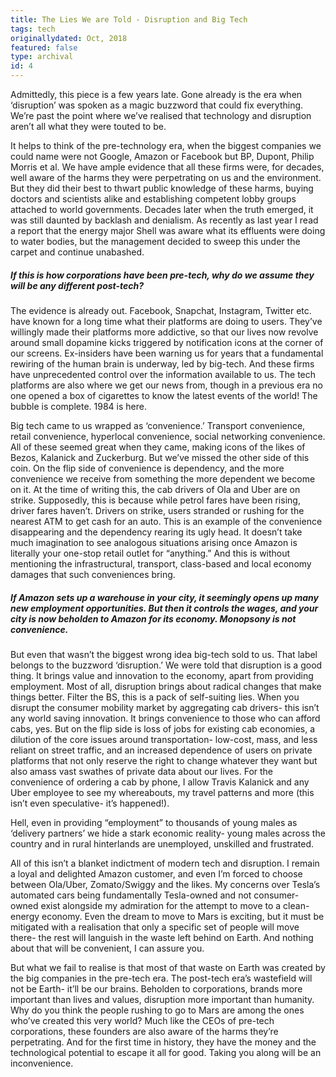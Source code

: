 ```yaml
---
title: The Lies We are Told - Disruption and Big Tech
tags: tech
originallydated: Oct, 2018
featured: false
type: archival
id: 4
---
```


Admittedly, this piece is a few years late. Gone already is the era when ‘disruption’ was spoken as a magic buzzword that could fix everything. We’re past the point where we’ve realised that technology and disruption aren’t all what they were touted to be.

It helps to think of the pre-technology era, when the biggest companies we could name were not Google, Amazon or Facebook but BP, Dupont, Philip Morris et al. We have ample evidence that all these firms were, for decades, well aware of the harms they were perpetrating on us and the environment. But they did their best to thwart public knowledge of these harms, buying doctors and scientists alike and establishing competent lobby groups attached to world governments. Decades later when the truth emerged, it was still daunted by backlash and denialism. As recently as last year I read a report that the energy major Shell was aware what its effluents were doing to water bodies, but the management decided to sweep this under the carpet and continue unabashed.

##### If this is how corporations have been pre-tech, why do we assume they will be any different post-tech?

The evidence is already out. Facebook, Snapchat, Instagram, Twitter etc. have known for a long time what their platforms are doing to users. They’ve willingly made their platforms more addictive, so that our lives now revolve around small dopamine kicks triggered by notification icons at the corner of our screens. Ex-insiders have been warning us for years that a fundamental rewiring of the human brain is underway, led by big-tech. And these firms have unprecedented control over the information available to us. The tech platforms are also where we get our news from, though in a previous era no one opened a box of cigarettes to know the latest events of the world! The bubble is complete. 1984 is here.

Big tech came to us wrapped as ‘convenience.’ Transport convenience, retail convenience, hyperlocal convenience, social networking convenience. All of these seemed great when they came, making icons of the likes of Bezos, Kalanick and Zuckerburg. But we’ve missed the other side of this coin. On the flip side of convenience is dependency, and the more convenience we receive from something the more dependent we become on it. At the time of writing this, the cab drivers of Ola and Uber are on strike. Supposedly, this is because while petrol fares have been rising, driver fares haven’t. Drivers on strike, users stranded or rushing for the nearest ATM to get cash for an auto. This is an example of the convenience disappearing and the dependency rearing its ugly head. It doesn’t take much imagination to see analogous situations arising once Amazon is literally your one-stop retail outlet for “anything.” And this is without mentioning the infrastructural, transport, class-based and local economy damages that such conveniences bring.

##### If Amazon sets up a warehouse in your city, it seemingly opens up many new employment opportunities. But then it controls the wages, and your city is now beholden to Amazon for its economy. Monopsony is not convenience.

But even that wasn’t the biggest wrong idea big-tech sold to us. That label belongs to the buzzword ‘disruption.’ We were told that disruption is a good thing. It brings value and innovation to the economy, apart from providing employment. Most of all, disruption brings about radical changes that make things better. Filter the BS, this is a pack of self-suiting lies. When you disrupt the consumer mobility market by aggregating cab drivers- this isn’t any world saving innovation. It brings convenience to those who can afford cabs, yes. But on the flip side is loss of jobs for existing cab economies, a dilution of the core issues around transportation- low-cost, mass, and less reliant on street traffic, and an increased dependence of users on private platforms that not only reserve the right to change whatever they want but also amass vast swathes of private data about our lives. For the convenience of ordering a cab by phone, I allow Travis Kalanick and any Uber employee to see my whereabouts, my travel patterns and more (this isn’t even speculative- it’s happened!).

Hell, even in providing “employment” to thousands of young males as ‘delivery partners’ we hide a stark economic reality- young males across the country and in rural hinterlands are unemployed, unskilled and frustrated.

All of this isn’t a blanket indictment of modern tech and disruption. I remain a loyal and delighted Amazon customer, and even I’m forced to choose between Ola/Uber, Zomato/Swiggy and the likes. My concerns over Tesla’s automated cars being fundamentally Tesla-owned and not consumer-owned exist alongside my admiration for the attempt to move to a clean-energy economy. Even the dream to move to Mars is exciting, but it must be mitigated with a realisation that only a specific set of people will move there- the rest will languish in the waste left behind on Earth. And nothing about that will be convenient, I can assure you. 

But what we fail to realise is that most of that waste on Earth was created by the big companies in the pre-tech era. The post-tech era’s wastefield will not be Earth- it’ll be our brains. Beholden to corporations, brands more important than lives and values, disruption more important than humanity. Why do you think the people rushing to go to Mars are among the ones who’ve created this very world? Much like the CEOs of pre-tech corporations, these founders are also aware of the harms they’re perpetrating. And for the first time in history, they have the money and the technological potential to escape it all for good. Taking you along will be an inconvenience.